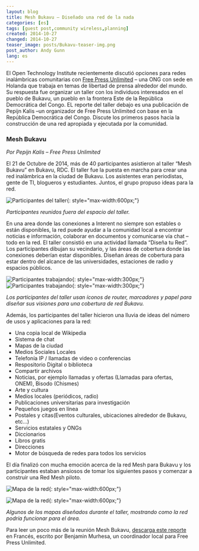 ```yaml
---
layout: blog
title: Mesh Bukavu – Diseñado una red de la nada
categories: [es]
tags: [guest post,community wireless,planning]
created: 2014-10-27
changed: 2014-10-27
teaser_image: posts/Bukavu-teaser-img.png
post_author: Andy Gunn
lang: es
---
```


El Open Technology Institute recientemente discutió opciones para redes inalámbricas comunitarias con [Free Press Unlimited](https://www.freepressunlimited.org/) – una ONG con sede en Holanda que trabaja en temas de libertad de prensa alrededor del mundo. Su respuesta fue organizar un taller con los individuos interesados en el pueblo de Bukavu, un pueblo en la frontera Este de la República Democrática del Congo. EL reporte del taller debajo es una publicación de Pepijn Kalis –un organizador de Free Press Unlimited con base en la República Democrática del Congo. Discute los primeros pasos hacia la construcción de una red apropiada y ejecutada por la comunidad.<!--more-->

### Mesh Bukavu
*Por Pepijn Kalis – Free Press Unlimited*

El 21 de Octubre de 2014, más de 40 participantes asistieron al taller “Mesh Bukavu” en Bukavu, RDC. El taller fue la puesta en marcha para crear una red inalámbrica en la ciudad de Bukavu. Los asistentes eran periodistas, gente de TI, blogueros y estudiantes. Juntos, el grupo propuso ideas para la red.

![Participantes del taller](/files/posts/Bukavu-Workshop-group.png){: style="max-width:600px;"}

*Participantes reunidos fuera del espacio del taller.*

En una area donde las conexiones a Interent no siempre son estables o están disponibles, la red puede ayudar a la comunidad local a encontrar noticias e información, colaborar en documentos y comunicarse vía chat – todo en la red. El taller consistió en una actividad llamada “Diseña tu Red”. Los participantes dibujan su vecindario, y las áreas de cobertura donde las conexiones deberían estar disponibles. Diseñan áreas de cobertura para estar dentro del alcance de las universidades, estaciones de radio y espacios públicos.

![Participantes trabajando](/files/posts/Bukavu-Design-group-4.png){: style="max-width:300px;"} ![Participantes trabajando](/files/posts/Bukavu-Design-group-5.png){: style="max-width:300px;"}

*Los participantes del taller usan íconos de router, marcadores y papel para diseñar sus visiones para una cobertura de red Bukavu.*

Además, los participantes del taller hicieron una lluvia de ideas del número de usos y aplicaciones para la red:

* Una copia local de Wikipedia
* Sistema de chat
* Mapas de la ciudad
* Medios Sociales Locales
* Telefonía IP / llamadas de video o conferencias
* Respositorio Digital o biblioteca
* Compartir archivos
* Noticias, por ejemplo llamadas y ofertas (Llamadas para ofertas, ONEM), Bisodo (Chismes) 
* Arte y cultura
* Medios locales (periódicos, radio)
* Publicaciones universitarias para investigación
* Pequeños juegos en línea
* Postales y citas(Eventos culturales, ubicaciones alrededor de Bukavu, etc...)
* Servicios estatales y ONGs
* Diccionarios
* Libros gratis
* Direcciones
* Motor de búsqueda de redes para todos los servicios

El día finalizó con mucha emoción acerca de la red Mesh para Bukavu y los participantes estaban ansiosos de tomar los siguientes pasos y comenzar a construir una Red Mesh piloto.

![Mapa de la red](/files/posts/Bukavu-Network-design-1.png){: style="max-width:600px;"}

![Mapa de la red](/files/posts/Bukavu-Network-design-6.png){: style="max-width:600px;"}

*Algunos de los mapas diseñados durante el taller, mostrando como la red podría funcionar para el área.*

Para leer un poco más de la reunión Mesh Bukavu, [descarga este reporte](/files/posts/Bukavu-Rapport-MESH.pdf) en Francés, escrito por Benjamin Murhesa, un coordinador local para Free Press Unlimited.

